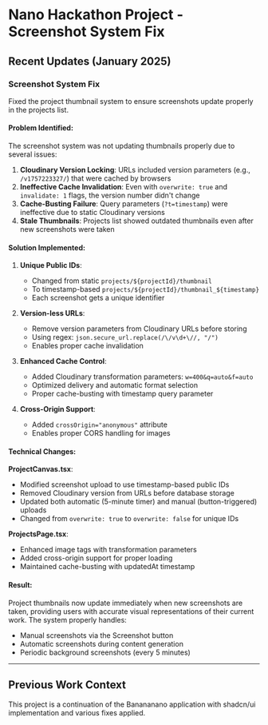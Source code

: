 # Nano Hackathon Project - Screenshot System Fix

## Recent Updates (January 2025)

### Screenshot System Fix
Fixed the project thumbnail system to ensure screenshots update properly in the projects list.

#### Problem Identified:
The screenshot system was not updating thumbnails properly due to several issues:

1. **Cloudinary Version Locking**: URLs included version parameters (e.g., `/v1757223327/`) that were cached by browsers
2. **Ineffective Cache Invalidation**: Even with `overwrite: true` and `invalidate: 1` flags, the version number didn't change
3. **Cache-Busting Failure**: Query parameters (`?t=timestamp`) were ineffective due to static Cloudinary versions
4. **Stale Thumbnails**: Projects list showed outdated thumbnails even after new screenshots were taken

#### Solution Implemented:

1. **Unique Public IDs**: 
   - Changed from static `projects/${projectId}/thumbnail` 
   - To timestamp-based `projects/${projectId}/thumbnail_${timestamp}`
   - Each screenshot gets a unique identifier

2. **Version-less URLs**: 
   - Remove version parameters from Cloudinary URLs before storing
   - Using regex: `json.secure_url.replace(/\/v\d+\//, "/")`
   - Enables proper cache invalidation

3. **Enhanced Cache Control**: 
   - Added Cloudinary transformation parameters: `w=400&q=auto&f=auto`
   - Optimized delivery and automatic format selection
   - Proper cache-busting with timestamp query parameter

4. **Cross-Origin Support**: 
   - Added `crossOrigin="anonymous"` attribute
   - Enables proper CORS handling for images

#### Technical Changes:

**ProjectCanvas.tsx**:
- Modified screenshot upload to use timestamp-based public IDs
- Removed Cloudinary version from URLs before database storage
- Updated both automatic (5-minute timer) and manual (button-triggered) uploads
- Changed from `overwrite: true` to `overwrite: false` for unique IDs

**ProjectsPage.tsx**:
- Enhanced image tags with transformation parameters
- Added cross-origin support for proper loading
- Maintained cache-busting with updatedAt timestamp

#### Result:
Project thumbnails now update immediately when new screenshots are taken, providing users with accurate visual representations of their current work. The system properly handles:
- Manual screenshots via the Screenshot button
- Automatic screenshots during content generation
- Periodic background screenshots (every 5 minutes)

---

## Previous Work Context

This project is a continuation of the Banananano application with shadcn/ui implementation and various fixes applied.